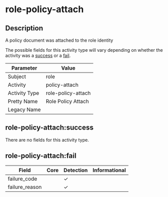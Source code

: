 role-policy-attach
==================

Description
-----------
A policy document was attached to the role identity

The possible fields for this activity type will vary depending on whether the activity was a [success](#role-policy-attachsuccess) or a [fail](#role-policy-attachfail).

| Parameter     | Value              |
| ------------- | ------------------ |
| Subject       | role               |
| Activity      | policy-attach      |
| Activity Type | role-policy-attach |
| Pretty Name   | Role Policy Attach |
| Legacy Name   |                    |

role-policy-attach:success
--------------------------

There are no fields for this activity type.


role-policy-attach:fail
-----------------------

| Field          | Core | Detection | Informational |
| -------------- | ---- | --------- | ------------- |
| failure_code   |      | &#10003;  |               |
| failure_reason |      | &#10003;  |               |